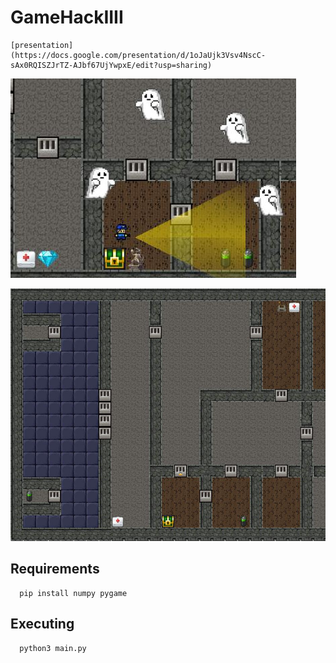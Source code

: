 # GameHackIIII
```
[presentation](https://docs.google.com/presentation/d/1oJaUjk3Vsv4NscC-sAx0RQISZJrTZ-AJbf67UjYwpxE/edit?usp=sharing)
```

![Screenshot](readme_images/game_preview.jpg)

![Screenshot](readme_images/map_example.jpg)

## Requirements
```
  pip install numpy pygame
```

## Executing
```
  python3 main.py
```
